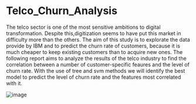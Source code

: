 # Telco_Churn_Analysis
The telco sector is one of the most sensitive ambitions to digital transformation. Despite this,digitization seems to have put this market in difficulty more than the others. The aim of this study is to explorate the data provide by IBM and to predict the churn rate of customers, because it is much 
cheaper to keep existing customers than to acquire new ones.
The following report aims to analyze the results of the telco industry to find the correlation between a number of customer-specific feaures and the level of churn rate. With the use of tree and svm methods we will identify the best model to predict the level of churn rate and the features most correlated with it. 

  ![image](https://github.com/chaar144/Telco_Churn_Analysis/assets/64966175/2e894bc1-65f6-4e9f-9f8a-b50cf5e3a952)
